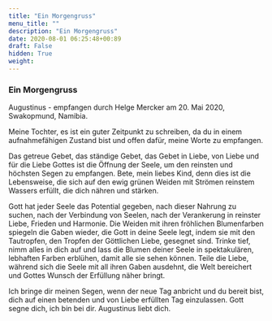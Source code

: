 ```yaml
---
title: "Ein Morgengruss"
menu_title: ""
description: "Ein Morgengruss"
date: 2020-08-01 06:25:48+00:89
draft: False
hidden: True
weight:
---
```

### Ein Morgengruss

Augustinus - empfangen durch Helge Mercker am 20. Mai 2020, Swakopmund, Namibia.

Meine Tochter, es ist ein guter Zeitpunkt zu schreiben, da du in einem aufnahmefähigen Zustand bist und offen dafür, meine Worte zu empfangen.

Das getreue Gebet, das ständige Gebet, das Gebet in Liebe, von Liebe und für die Liebe Gottes ist die Öffnung der Seele, um den reinsten und höchsten Segen zu empfangen. Bete, mein liebes Kind, denn dies ist die Lebensweise, die sich auf den ewig grünen Weiden mit Strömen reinstem Wassers erfüllt, die dich nähren und stärken.

Gott hat jeder Seele das Potential gegeben, nach dieser Nahrung zu suchen, nach der Verbindung von Seelen, nach der Verankerung in reinster Liebe, Frieden und Harmonie. Die Weiden mit ihren fröhlichen Blumenfarben spiegeln die Gaben wieder, die Gott in deine Seele legt, indem sie mit den Tautropfen, den Tropfen der Göttlichen Liebe, gesegnet sind. Trinke tief, nimm alles in dich auf und lass die Blumen deiner Seele in spektakulären, lebhaften Farben erblühen, damit alle sie sehen können. Teile die Liebe, während sich die Seele mit all ihren Gaben ausdehnt, die Welt bereichert und Gottes Wunsch der Erfüllung näher bringt.  

Ich bringe dir meinen Segen, wenn der neue Tag anbricht und du bereit bist, dich auf einen betenden und von Liebe erfüllten Tag einzulassen. Gott segne dich, ich bin bei dir. Augustinus liebt dich.

